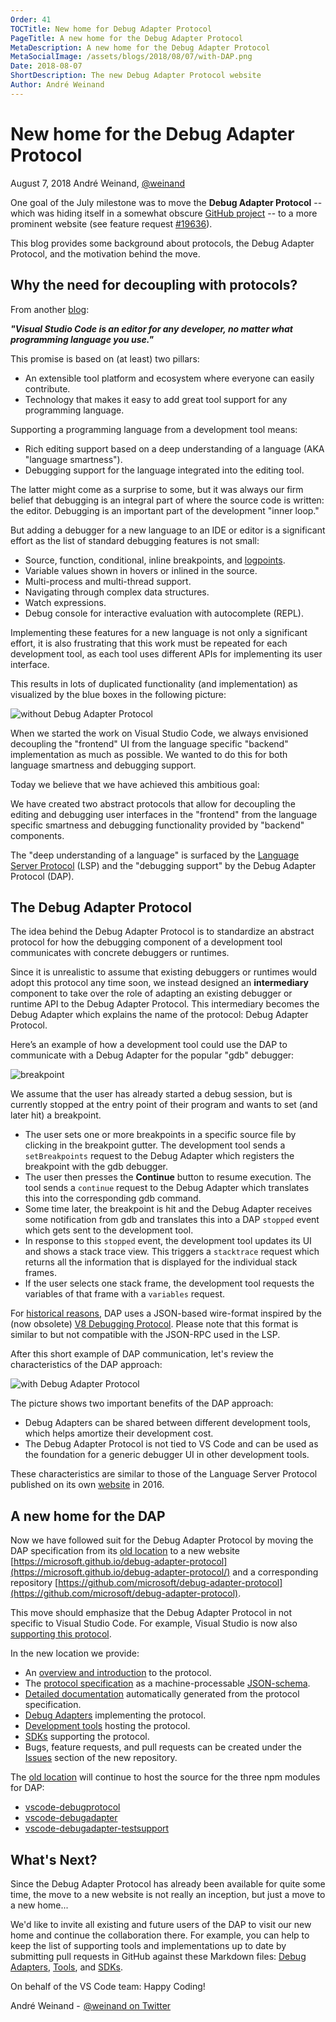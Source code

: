```yaml
---
Order: 41
TOCTitle: New home for Debug Adapter Protocol
PageTitle: A new home for the Debug Adapter Protocol
MetaDescription: A new home for the Debug Adapter Protocol
MetaSocialImage: /assets/blogs/2018/08/07/with-DAP.png
Date: 2018-08-07
ShortDescription: The new Debug Adapter Protocol website
Author: André Weinand
---
```


# New home for the Debug Adapter Protocol

August 7, 2018 André Weinand, [@weinand](https://twitter.com/weinand)

One goal of the July milestone was to move the **Debug Adapter Protocol** -- which was hiding itself in a somewhat obscure [GitHub project](https://github.com/microsoft/vscode-debugadapter-node) -- to a more prominent website (see feature request [#19636](https://github.com/microsoft/vscode/issues/19636)).

This blog provides some background about protocols, the Debug Adapter Protocol, and the motivation behind the move.

## Why the need for decoupling with protocols?

From another [blog](https://code.visualstudio.com/blogs/2016/06/27/common-language-protocol):

**_"Visual Studio Code is an editor for any developer, no matter what programming language you use."_**

This promise is based on (at least) two pillars:

- An extensible tool platform and ecosystem where everyone can easily contribute.
- Technology that makes it easy to add great tool support for any programming language.

Supporting a programming language from a development tool means:

- Rich editing support based on a deep understanding of a language (AKA "language smartness").
- Debugging support for the language integrated into the editing tool.

The latter might come as a surprise to some, but it was always our firm belief that debugging is an integral part of where the source code is written: the editor. Debugging is an important part of the development "inner loop."

But adding a debugger for a new language to an IDE or editor is a significant effort as the list of standard debugging features is not small:

- Source, function, conditional, inline breakpoints, and [logpoints](https://code.visualstudio.com/blogs/2018/07/12/introducing-logpoints-and-auto-attach).
- Variable values shown in hovers or inlined in the source.
- Multi-process and multi-thread support.
- Navigating through complex data structures.
- Watch expressions.
- Debug console for interactive evaluation with autocomplete (REPL).

Implementing these features for a new language is not only a significant effort, it is also frustrating that this work must be repeated for each development tool, as each tool uses different APIs for implementing its user interface.

This results in lots of duplicated functionality (and implementation) as visualized by the blue boxes in the following picture:

![without Debug Adapter Protocol](without-DAP.png)

When we started the work on Visual Studio Code, we always envisioned decoupling the "frontend" UI from the language specific "backend" implementation as much as possible. We wanted to do this for both language smartness and debugging support.

Today we believe that we have achieved this ambitious goal:

We have created two abstract protocols that allow for decoupling the editing and debugging user interfaces in the "frontend" from the language specific smartness and debugging functionality provided by "backend" components.

The "deep understanding of a language" is surfaced by the [Language Server Protocol](https://microsoft.github.io/language-server-protocol/) (LSP) and the "debugging support" by the Debug Adapter Protocol (DAP).

## The Debug Adapter Protocol

The idea behind the Debug Adapter Protocol is to standardize an abstract protocol for how the debugging component of a development tool communicates with concrete debuggers or runtimes.

Since it is unrealistic to assume that existing debuggers or runtimes would adopt this protocol any time soon, we instead designed an **intermediary** component to take over the role of adapting an existing debugger or runtime API to the Debug Adapter Protocol. This intermediary becomes the Debug Adapter which explains the name of the protocol: Debug Adapter Protocol.

Here’s an example of how a development tool could use the DAP to communicate with a Debug Adapter for the popular "gdb" debugger:

![breakpoint](breakpoint.png)

We assume that the user has already started a debug session, but is currently stopped at the entry point of their program and wants to set (and later hit) a breakpoint.

- The user sets one or more breakpoints in a specific source file by clicking in the breakpoint gutter. The development tool sends a `setBreakpoints` request to the Debug Adapter which registers the breakpoint with the gdb debugger.
- The user then presses the **Continue** button to resume execution. The tool sends a `continue` request to the Debug Adapter which translates this into the corresponding gdb command.
- Some time later, the breakpoint is hit and the Debug Adapter receives some notification from gdb and translates this into a DAP `stopped` event which gets sent to the development tool.
- In response to this `stopped` event, the development tool updates its UI and shows a stack trace view. This triggers a `stacktrace` request which returns all the information that is displayed for the individual stack frames.
- If the user selects one stack frame, the development tool requests the variables of that frame with a `variables` request.

For [historical reasons](https://github.com/microsoft/vscode-debugadapter-node/issues/58), DAP uses a JSON-based wire-format inspired by the (now obsolete) [V8 Debugging Protocol](https://github.com/dtretyakov/node-tools/wiki/Debugging-Protocol). Please note that this format is similar to but not compatible with the JSON-RPC used in the LSP.

After this short example of DAP communication, let's review the characteristics of the DAP approach:

![with Debug Adapter Protocol](with-DAP.png)

The picture shows two important benefits of the DAP approach:

- Debug Adapters can be shared between different development tools, which helps amortize their development cost.
- The Debug Adapter Protocol is not tied to VS Code and can be used as the foundation for a generic debugger UI in other development tools.

These characteristics are similar to those of the Language Server Protocol published on its own [website](https://microsoft.github.io/language-server-protocol/) in 2016.

## A new home for the DAP

Now we have followed suit for the Debug Adapter Protocol by moving the DAP specification from its [old location](https://github.com/microsoft/vscode-debugadapter-node) to a new website [https://microsoft.github.io/debug-adapter-protocol](https://microsoft.github.io/debug-adapter-protocol/) and a corresponding repository [https://github.com/microsoft/debug-adapter-protocol](https://github.com/microsoft/debug-adapter-protocol).

This move should emphasize that the Debug Adapter Protocol in not specific to Visual Studio Code. For example, Visual Studio is now also [supporting this protocol](https://devblogs.microsoft.com/visualstudio/adding-support-for-debug-adapters-to-visual-studio-ide).

In the new location we provide:

- An [overview and introduction](https://microsoft.github.io/debug-adapter-protocol/overview) to the protocol.
- The [protocol specification](https://microsoft.github.io/debug-adapter-protocol/debugAdapterProtocol.json) as a machine-processable [JSON-schema](https://json-schema.org).
- [Detailed documentation](https://microsoft.github.io/debug-adapter-protocol/specification) automatically generated from the protocol specification.
- [Debug Adapters](https://microsoft.github.io/debug-adapter-protocol/implementors/adapters/) implementing the protocol.
- [Development tools](https://microsoft.github.io/debug-adapter-protocol/implementors/tools/) hosting the protocol.
- [SDKs](https://microsoft.github.io/debug-adapter-protocol/implementors/sdks/) supporting the protocol.
- Bugs, feature requests, and pull requests can be created under the [Issues](https://github.com/microsoft/debug-adapter-protocol/issues) section of the new repository.

The [old location](https://github.com/microsoft/vscode-debugadapter-node) will continue to host the source for the three npm modules for DAP:

- [vscode-debugprotocol](https://www.npmjs.com/package/vscode-debugprotocol)
- [vscode-debugadapter](https://www.npmjs.com/package/vscode-debugadapter)
- [vscode-debugadapter-testsupport](https://www.npmjs.com/package/vscode-debugadapter-testsupport)

## What's Next?

Since the Debug Adapter Protocol has already been available for quite some time, the move to a new website is not really an inception, but just a move to a new home...

We'd like to invite all existing and future users of the DAP to visit our new home and continue the collaboration there. For example, you can help to keep the list of supporting tools and implementations up to date by submitting pull requests in GitHub against these Markdown files: [Debug Adapters](https://github.com/microsoft/debug-adapter-protocol/blob/gh-pages/_implementors/adapters.md), [Tools](https://github.com/microsoft/debug-adapter-protocol/blob/gh-pages/_implementors/tools.md), and [SDKs](https://github.com/microsoft/debug-adapter-protocol/blob/gh-pages/_implementors/sdks.md).

On behalf of the VS Code team: Happy Coding!

André Weinand -  [@weinand on Twitter](https://twitter.com/weinand)
